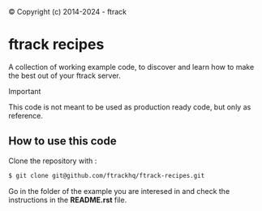 &copy; Copyright (c) 2014-2024 - ftrack

# ftrack recipes

A collection of working example code, to discover and learn how to make
the best out of your ftrack server.

> [!IMPORTANT]
> This code is not meant to be used as production ready code, but only as reference.

## How to use this code

Clone the repository with :

``` bash
$ git clone git@github.com/ftrackhq/ftrack-recipes.git
```

Go in the folder of the example you are interesed in and check the
instructions in the **README.rst** file.
